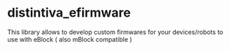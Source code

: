 # distintiva_efirmware
 This library allows to develop custom firmwares for your devices/robots to use with eBlock ( also mBlock compatible )

